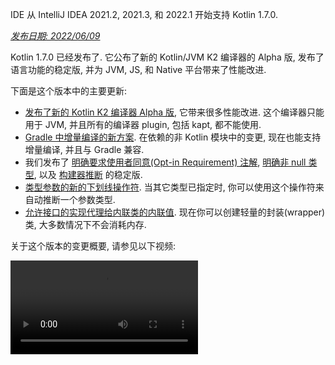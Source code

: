 [//]: # (title: Kotlin 1.7.0 版中的新功能)

<tldr>
   <p>IDE 从 IntelliJ IDEA 2021.2, 2021.3, 和 2022.1 开始支持 Kotlin 1.7.0.</p>
</tldr>

_[发布日期: 2022/06/09](releases.md#release-details)_

Kotlin 1.7.0 已经发布了. 它公布了新的 Kotlin/JVM K2 编译器的 Alpha 版,
发布了语言功能的稳定版, 并为 JVM, JS, 和 Native 平台带来了性能改进.

下面是这个版本中的主要更新:

* [发布了新的 Kotlin K2 编译器 Alpha 版](#new-kotlin-k2-compiler-for-the-jvm-in-alpha),
  它带来很多性能改进. 这个编译器只能用于 JVM, 并且所有的编译器 plugin, 包括 kapt, 都不能使用.
* [Gradle 中增量编译的新方案](#a-new-approach-to-incremental-compilation).
  在依赖的非 Kotlin 模块中的变更, 现在也能支持增量编译, 并且与 Gradle 兼容.
* 我们发布了 [明确要求使用者同意(Opt-in Requirement) 注解](#stable-opt-in-requirements), [明确非 null 类型](#stable-definitely-non-nullable-types),
  以及 [构建器推断](#stable-builder-inference) 的稳定版.
* [类型参数的新的下划线操作符](#underscore-operator-for-type-arguments).
  当其它类型已指定时, 你可以使用这个操作符来自动推断一个参数类型.
* [允许接口的实现代理给内联类的内联值](#allow-implementation-by-delegation-to-an-inlined-value-of-an-inline-class).
  现在你可以创建轻量的封装(wrapper)类, 大多数情况下不会消耗内存.

关于这个版本的变更概要, 请参见以下视频:

<video src="https://www.youtube.com/v/54WEfLKtCGk" title="Kotlin 1.7.0 版中的新功能"/>

## JVM 平台的新的 Kotlin K2 编译器 (Alpha 版) {id="new-kotlin-k2-compiler-for-the-jvm-in-alpha"}

这个 Kotlin 发布版引入了新的 Kotlin K2 编译器的 **Alpha** 版.
新的编译器致力于提升新的语言功能的开发速度, 同一 Kotlin 支持的所有平台, 带来性能改进,
并为编译器扩展提供 API.

关于新编译器, 以及它的益处, 我们发布了一些详细解释:

* [Kotlin 新编译器之路](https://www.youtube.com/watch?v=iTdJJq_LyoY)
* [K2 编译器: 概要介绍](https://www.youtube.com/watch?v=db19VFLZqJM)

需要指出, 在新的 K2 编译器 Alpha 版中, 我们主要集中于性能改进, 并且它只能用于 JVM 项目.
它不支持 Kotlin/JS, Kotlin/Native, 以及其它跨平台项目, 并且所有的编译器 plugin, 包括 [kapt](kapt.md), 都不能使用.

在我们的内部项目中进行的评测结果非常优异:

| 项目            | 现在的 Kotlin 编译器性能 | 新 K2 Kotlin 编译器性能  | 性能提升|
|---------------|------------------|--------------------|--------|
| Kotlin        | 2.2 KLOC/s       | 4.8 KLOC/s         | ~ 2.2倍 |
| YouTrack      | 1.8 KLOC/s       | 4.2 KLOC/s         | ~ 2.3倍 |
| IntelliJ IDEA | 1.8 KLOC/s       | 3.9 KLOC/s         | ~ 2.2倍 |
| Space         | 1.2 KLOC/s       | 2.8 KLOC/s         | ~ 2.3倍 |

> 这里的 KLOC/s 性能数字表示编译器每秒处理的千行代码数.
>
{style="tip"}

你可以在你的 JVM 项目中查看性能提升, 并与旧编译器的结果进行比较.
要启用 Kotlin K2 编译器, 请使用以下编译器选项:

```bash
-Xuse-k2
```

此外, K2 编译器还 [包括很多 bug 修正](https://youtrack.jetbrains.com/issues/KT?q=tag:%20FIR-preview-qa%20%23Resolved).
请注意, 就连这个列表中的状态为 **State: Open** 的问题, 在 K2 中事实上也被修正了.

Kotlin 的下一个发布版本将会改进 K2 编译器的稳定性, 并提供更多功能, 敬请期待!

如果你使用 Kotlin K2 编译器时遇到任何性能问题, 请 [向我们的问题追踪系统提交报告](https://kotl.in/issue).

## 语言功能

Kotlin 1.7.0 引入的新的语言功能, 支持通过代理实现接口, 以及新的类型参数的下划线操作符.
此外, 对于以前版本中引入的几个语言功能预览版, Kotlin 1.7.0 还发布了它们的稳定版:

* [接口的实现代理给内联类的内联值](#allow-implementation-by-delegation-to-an-inlined-value-of-an-inline-class)
* [类型参数的下划线操作符](#underscore-operator-for-type-arguments)
* [构建器推断的稳定版](#stable-builder-inference)
* [明确要求使用者同意(Opt-in Requirement)的稳定版](#stable-opt-in-requirements)
* [明确非 null 类型的稳定版](#stable-definitely-non-nullable-types)

### 允许接口的实现代理给内联类的内联值 {id="allow-implementation-by-delegation-to-an-inlined-value-of-an-inline-class"}

如果你想要对一个值或一个类实例创建一个轻量的封装(wrapper), 就需要手动实现所有的接口方法.
通过代理实现结构解决了这个问题, 但在 1.7.0 之前不能用于内联类.
这个限制现在已经解决了, 现在你可以创建轻量的封装, 大多数情况下不会消耗内存.

```kotlin
interface Bar {
    fun foo() = "foo"
}

@JvmInline
value class BarWrapper(val bar: Bar): Bar by bar

fun main() {
    val bw = BarWrapper(object: Bar {})
    println(bw.foo())
}
```

### 类型参数的下划线操作符 {id="underscore-operator-for-type-arguments"}

Kotlin 1.7.0 为类型参数引入了一个下划线操作符, `_`. 当其它类型已指定时, 你可以使用它来自动推断一个类型参数:

```kotlin
abstract class SomeClass<T> {
    abstract fun execute(): T
}

class SomeImplementation : SomeClass<String>() {
    override fun execute(): String = "Test"
}

class OtherImplementation : SomeClass<Int>() {
    override fun execute(): Int = 42
}

object Runner {
    inline fun <reified S: SomeClass<T>, T> run(): T {
        return S::class.java.getDeclaredConstructor().newInstance().execute()
    }
}

fun main() {
    // T 被推断为 String, 因为 SomeImplementation 继承自 SomeClass<String>
    val s = Runner.run<SomeImplementation, _>()
    assert(s == "Test")

    // T 被推断为 Int, 因为 OtherImplementation 继承自 SomeClass<Int>
    val n = Runner.run<OtherImplementation, _>()
    assert(n == 42)
}
```

> 你可以在参数列表中的任何位置使用下划线操作符来推断一个类型参数.
>
{style="note"}

### 构建器推断的稳定版 {id="stable-builder-inference"}

构建器推断是一种特殊的类型推断, 在调用泛型构建器函数时非常有用.
它可以帮助编译器, 利用一个调用的 Lambda 表达式参数之内的其它调用的类型信息, 推断这个调用本身的类型参数.

过去, [在 1.6.0 中引入](whatsnew16.md#changes-to-builder-inference) 了编译器选项 `-Xenable-builder-inference`.
从 1.7.0 开始, 不需要指定这个编译器选项, 如果通常的类型推断对一个类型无法得到足够的信息, 构建器推断会自动启用.

参见 [如何编写自定义的泛型构建器](using-builders-with-builder-inference.md).

### 明确要求使用者同意(Opt-in Requirement)的稳定版 {id="stable-opt-in-requirements"}

[明确要求使用者同意(Opt-in Requirement)](opt-in-requirements.md) 现在升级为 [稳定版](components-stability.md),
并且不再需要额外的编译器配置.

在 1.7.0 之前, opt-in 功能本身要求参数 `-opt-in=kotlin.RequiresOptIn` 来关闭警告信息.
现在不再需要了; 但是, 你仍然可以使用编译器参数 `-opt-in`,
[对一个模块](opt-in-requirements.md#opt-in-a-module) 同意使用其他注解.

### 明确非 null 类型的稳定版 {id="stable-definitely-non-nullable-types"}

在 Kotlin 1.7.0 中, 明确非 null 类型升级为 [稳定版](components-stability.md).
在扩展泛型的 Java 类和接口时, 这个功能提供了更好的互操作性.

你可以使用新的语法 `T & Any`, 在使用端将一个泛型类型参数标记为明确非 null.
这个语法来自 [交叉类型(Intersection Types)](https://en.wikipedia.org/wiki/Intersection_type) 的标记形式,
并且现在 `&` 左侧必须是上界可为 null 的类型参数, 右侧必须是非 null 的 `Any`:

```kotlin
fun <T> elvisLike(x: T, y: T & Any): T & Any = x ?: y

fun main() {
    // OK
    elvisLike<String>("", "").length
    // 错误: 'null' 不能作为一个非 null 类型的值
    elvisLike<String>("", null).length

    // OK
    elvisLike<String?>(null, "").length
    // 错误: 'null' 不能作为一个非 null 类型的值
    elvisLike<String?>(null, null).length
}
```

关于明确非 null 类型, 详情请参见
[这个 KEEP](https://github.com/Kotlin/KEEP/blob/master/proposals/definitely-non-nullable-types.md).

## Kotlin/JVM

这个发布版带来了对 Kotlin/JVM 编译器的性能改进, 以及一个新的编译器 选项.
此外, 对函数式接口构造器的可调用引用升级为稳定版.
注意, 从 1.7.0 开始, Kotlin/JVM 的默认编译目标版本是 `1.8`.

* [编译器性能优化](#compiler-performance-optimizations)
* [新的编译器选项 `-Xjdk-release`](#new-compiler-option-xjdk-release)
* [对函数式接口构造器的可调用引用: 稳定版](#stable-callable-references-to-functional-interface-constructors)
* [删除了 JVM 编译目标版本 1.6](#removed-jvm-target-version-1-6)

### 编译器性能优化 {id="compiler-performance-optimizations"}

Kotlin 1.7.0 引入了对 Kotlin/JVM 编译器的性能改进.
根据我们的评测, 编译时间与 Kotlin 1.6.0 相比 [平均缩减了 10%](https://youtrack.jetbrains.com/issue/KT-48233/Switching-to-JVM-IR-backend-increases-compilation-time-by-more-t#focus=Comments-27-6114542.0-0).
由于字节码后期处理的改进, 大量使用内联函数的项目, 比如
[使用 `kotlinx.html` 的项目](https://youtrack.jetbrains.com/issue/KT-51416/Compilation-of-kotlinx-html-DSL-should-still-be-faster),
编译速度会变得更快.

### 新的编译器选项: -Xjdk-release {id="new-compiler-option-xjdk-release"}

Kotlin 1.7.0 添加了新的编译器选项, `-Xjdk-release`.
这个选项类似于 [javac 的命令行选项 `--release`](http://openjdk.java.net/jeps/247).
`-Xjdk-release` 选项控制编译目标的字节码版本, 并将 classpath 中的 JDK 的 API 限制为指定的 Java 版本.
比如, `kotlinc -Xjdk-release=1.8` 不会允许引用 `java.lang.Module`, 即使依赖项中的 JDK 是 9 或更高版本.

> 这个选项 [不保证](https://youtrack.jetbrains.com/issue/KT-29974) 对所有的 JDK 分发版都有效.
>
{style="note"}

请在
[这个 YouTrack ticket](https://youtrack.jetbrains.com/issue/KT-29974/Add-a-compiler-option-Xjdk-release-similar-to-javac-s-release-to)
中留下你的反馈.

### 对函数式接口构造器的可调用引用: 稳定版 {id="stable-callable-references-to-functional-interface-constructors"}

对函数式接口构造器的 [可调用的引用](reflection.md#callable-references) 现在升级为 [稳定版](components-stability.md).
请参见, 如何从一个带构造器函数的接口
[迁移](fun-interfaces.md#migration-from-an-interface-with-constructor-function-to-a-functional-interface)
到一个使用可调用引用的函数式接口.

如果你遇到问题, 请在这个 [YouTrack](https://youtrack.jetbrains.com/newissue?project=kt) 中提交报告.

### 删除了 JVM 编译目标版本 1.6 {id="removed-jvm-target-version-1-6"}

对 Kotlin/JVM 的默认编译目标版本现在是 `1.8`. 编译目标版本 `1.6` 已被删除.

请迁移到 JVM 编译目标 1.8 或更高版本.
关于如何更新 JVM 编译目标版本, 请参见:

* [Gradle](gradle-compiler-options.md#attributes-specific-to-jvm)
* [Maven](maven.md#attributes-specific-to-jvm)
* [命令行编译器](compiler-reference.md#jvm-target-version)

## Kotlin/Native

Kotlin 1.7.0 包括 与 Objective-C 和 Swift 交互性的变更, 并且将以前的发布版中引入的功能升级为稳定版.
还带来了对新的内存管理器的性能改进, 以及其他更新:

* [对新的内存管理器的性能改进](#performance-improvements-for-the-new-memory-manager)
* [对 JVM 和 JS IR 后端统一的编译器 plugin ABI](#unified-compiler-plugin-abi-with-jvm-and-js-ir-backends)
* [支持独立的 Android 可执行文件](#support-for-standalone-android-executables)
* [与 Swift async/await 交互: 返回 `Void` 而不是 `KotlinUnit`](#interop-with-swift-async-await-returning-void-instead-of-kotlinunit)
* [禁止未声明的异常通过 Objective-C 桥](#prohibited-undeclared-exceptions-through-objective-c-bridges)
* [与 CocoaPods 集成的改进](#improved-cocoapods-integration)
* [修改 Kotlin/Native 编译器的下载 URL](#overriding-the-kotlin-native-compiler-download-url)

### 对新的内存管理器的性能改进 {id="performance-improvements-for-the-new-memory-manager"}

> 新的 Kotlin/Native 内存管理器现在是 [Alpha 版](components-stability.md).
> 将来它可能发生不兼容的变化, 并需要手工迁移.
> 希望你能通过我们的 [问题追踪系统](https://youtrack.jetbrains.com/issue/KT-48525) 提供你的反馈意见.
>
{style="note"}

新的内存管理器还处于 Alpha 版, 但它在稳步的向 [稳定版](components-stability.md) 发展.
这个发布版带来了对新的内存管理器显著的性能改进, 尤其是垃圾收集(GC)功能.
具体来说, [在 1.6.20 中引入](whatsnew1620.md) 的 sweep phase 的并发实现, 现在默认启用了.
这个功能可以帮助减少 GC 执行时的应用程序暂停时间. 新的 GC 时间调度器能够更好的选择 GC 频率, 尤其是对更大的 heap 内存.

此外, 我们还特别优化了 debug 版二进制文件, 确保在内存管理器的实现代码中使用了适当的优化级别和链接时优化.
根据我们的测算, 对 debug 版二进制文件, 这些改进帮助我们改善了执行时间大约 30%.

请在你的项目中试用新的内存管理器, 看看它的效果如何,
并通过我们的 [问题追踪系统](https://youtrack.jetbrains.com/issue/KT-48525) 提供你的反馈意见.

### 对 JVM 和 JS IR 后端统一的编译器 plugin ABI {id="unified-compiler-plugin-abi-with-jvm-and-js-ir-backends"}

从 Kotlin 1.7.0 开始, Kotlin Multiplatform Gradle plugin 对 Kotlin/Native 默认使用内嵌的编译器 jar.
这个功能作为实验性功能 [在 1.6.0 中引入](whatsnew16.md#unified-compiler-plugin-abi-with-jvm-and-js-ir-backends),
现在它已经升级为稳定版, 可以使用了.

这个改进对于库的作者非常方便, 因为它改进了编译器 plugin 的开发体验.
在这个发布版之前, 你必须为 Kotlin/Native 提供单独的 artifact,
现在, 对 Native 和其他支持的平台, 你可以使用相同的编译器 plugin artifact.

> 这个功能可能需要 plugin 开发者对他们既有的 plugin 进行一些迁移步骤.
>
> 关于如何为这个更新调整你的 plugin, 请参见这个 [YouTrack issue](https://youtrack.jetbrains.com/issue/KT-48595).
>
{style="warning"}

### 支持独立的 Android 可执行文件 {id="support-for-standalone-android-executables"}

Kotlin 1.7.0 对 Android Native 编译目标生成标准的可执行文件提供了完全的支持.
这个功能 [在 1.6.20 中引入](whatsnew1620.md#support-for-standalone-android-executables), 现在已默认启用.

如果你想要退回到以前的行为, 让 Kotlin/Native 生成共用的库, 请使用以下设置:

```kotlin
binaryOptions["androidProgramType"] = "nativeActivity"
```

### 与 Swift async/await 交互: 返回 `Void` 而不是 `KotlinUnit` {id="interop-with-swift-async-await-returning-void-instead-of-kotlinunit"}

在 Swift 中, Kotlin `suspend` 函数现在返回 `Void` 类型而不是 `KotlinUnit`.
这是与 Swift 的 `async`/`await` 交互功能改进后的结果.
这个功能 [在 1.6.20 中引入](whatsnew1620.md#interop-with-swift-async-await-returning-void-instead-of-kotlinunit),
这个发布版中会默认启用.

你不再需要使用 `kotlin.native.binary.unitSuspendFunctionObjCExport=proper` 属性来对这样的函数返回适当的类型.

### 禁止未声明的异常通过 Objective-C 桥 {id="prohibited-undeclared-exceptions-through-objective-c-bridges"}

当你从 Swift/Objective-C 代码调用 Kotlin 代码时(或者反过来), 如果这个代码抛出一个异常, 它应该被异常发生处的代码来处理,
除非你明确的允许异常经过适当的转换后在语言之间传递(比如, 使用 `@Throws` 注解).

在以前的版本中, Kotlin 的行为不太正确, 某些情况下, 未声明的异常可以从一种语言"泄露"到另一种语言.
Kotlin 1.7.0 修正了这个问题, 现在这样的情况会导致程序终止.

因此, 比如, 如果在 Kotlin 中你有一个 Lambda 表达式 `{ throw Exception() }`, 并从 Swift 调用它,
在 Kotlin 1.7.0 中, 程序会在异常到达 Swift 代码时立即终止.
在以前的 Kotlin 版本中, 这样的异常可以泄露到 Swift 代码中.

`@Throws` 注解会继续向以前一样工作.

### 与 CocoaPods 集成的改进 {id="improved-cocoapods-integration"}

从 Kotlin 1.7.0 开始, 如果想要在你的项目中集成 CocoaPods, 不再需要安装 `cocoapods-generate` plugin.

在以前的版本中, 你需要安装 CocoaPods 依赖项管理器和 `cocoapods-generate` plugin 才能使用 CocoaPods,
比如, 用来在 Kotlin Multiplatform Mobile 项目中管理
[iOS 依赖项](multiplatform-ios-dependencies.md#with-cocoapods).

现在设置与 CocoaPods 的集成变得更加简单, 而且我们解决了 `cocoapods-generate` 不能在 Ruby 3 和更高版本上安装的问题.
现在还支持最新的 Ruby 版本, 它在 Apple M1 上工作得更好.

关于如何设置环境, 请参见 [设置与 CocoaPods 的集成](native-cocoapods.md#set-up-an-environment-to-work-with-cocoapods).

### 修改 Kotlin/Native 编译器的下载 URL {id="overriding-the-kotlin-native-compiler-download-url"}

从 Kotlin 1.7.0 开始, 你可以定制 Kotlin/Native 编译器的下载 URL.
当 CI 环境禁止使用外部链接时, 这个功能会很有用.

默认的起始 URL 是 `https://download.jetbrains.com/kotlin/native/builds`, 如果要修改, 请使用以下 Gradle 属性:

```none
kotlin.native.distribution.baseDownloadUrl=https://example.com
```

> 下载器会向这个起始 URL 添加 native 版本和编译目标 OS, 确保下载到实际的编译器发布版.
>
{style="note"}

## Kotlin/JS

Kotlin/JS 包括对 [JS IR 编译器后端](js-ir-compiler.md) 的更多改进, 以及改善你的开发体验的其他更新:

* [对新的 IR 后端的性能改进](#performance-improvements-for-the-new-ir-backend)
* [使用 IR 时对成员名称极简化(Minification)](#minification-for-member-names-when-using-ir)
* [在 IR 后端中使用 polyfill 支持旧的浏览器](#support-for-older-browsers-via-polyfills-in-the-ir-backend)
* [从 js 表达式动态装载 JavaScript 模块](#dynamically-load-javascript-modules-from-js-expressions)
* [为 JavaScript 测试运行器指定环境变量](#specify-environment-variables-for-javascript-test-runners)

### 对新的 IR 后端的性能改进 {id="performance-improvements-for-the-new-ir-backend"}

这个发布版包含一些大的更新, 可以改进你的开发体验:

* Kotlin/JS 增量编译的性能得到了显著改善. 它可以花费更少的时间来构建你的 JS 项目.
  大多数情况下, 增量重构建现在应该大致和旧的后端差不多.
* Kotlin/JS 最终 bundle 占用更少的空间, 因为我们大大缩减了最终 artifact 的大小.
  对一些大型项目, 我们的评测显示产品 bundle 大小与旧的后端相比缩减了 20%.
* 对接口的类型检查有了数量级程度的改进.
* Kotlin 生成更加高质量的 JS 代码

### 使用 IR 时对成员名称极简化(Minification) {id="minification-for-member-names-when-using-ir"}

Kotlin/JS IR 编译器现在会使用它的内部信息, 分析你的 Kotlin 类和函数的关系, 进行更加高效的极简化, 缩短函数, 属性, 以及类的名称.
这样可以缩减最终产生的捆绑的应用程序大小.

当你在 production 模式下构建 Kotlin/JS 应用程序时, 会自动进行这样的极简化, 并且这个功能默认启用.
如果要禁用成员名称极简化, 请使用 `-Xir-minimized-member-names` 编译器 flag:

```kotlin
kotlin {
    js(IR) {
        compilations.all {
            compileKotlinTask.kotlinOptions.freeCompilerArgs += listOf("-Xir-minimized-member-names=false")
        }
    }
}
```

### 在 IR 后端中使用 polyfill 支持旧的浏览器 {id="support-for-older-browsers-via-polyfills-in-the-ir-backend"}

Kotlin/JS 的 IR 编译器后端现在包含与旧后端相同的 polyfill.
Kotlin 标准库使用的 ES2015 中的方法在旧浏览器上并不全部支持, 包含这些 polyfill, 可以让使用新编译器编译的代码能够在旧浏览器上正确运行.
只有被项目实际使用到的 polyfill 才会包含到最终的 bundle 中, 这样可以尽量减少对 bundle 大小的影响.

在使用 IR 编译器时, 这个功能会默认启用, 你不需要对它进行配置.

### 从 js 表达式动态装载 JavaScript 模块 {id="dynamically-load-javascript-modules-from-js-expressions"}

使用 JavaScript 模块时, 大多数应用程序使用静态导入, 具体的使用方法请参见 [JavaScript 模块集成](js-modules.md).
但是, Kotlin/JS 过去缺少一种机制, 在你的应用程序运行时动态的装载 JavaScript 模块.

从 Kotlin 1.7.0 开始, 在 `js` 代码段内, 支持使用 JavaScript 中的 `import` 语句,
因此你可以在运行时动态的将包引入到你的应用程序中:

```kotlin
val myPackage = js("import('my-package')")
```

### 为 JavaScript 测试运行器指定环境变量 {id="specify-environment-variables-for-javascript-test-runners"}

为了对 Node.js 包的解析进行微调, 或者向 Node.js 测试代码传递外部信息,
现在你可以指定供 JavaScript 测试运行器使用的环境变量.
要定义一个环境变量, 请在你的构建脚本的 `testTask` 代码段之内, 使用 `environment()` 函数, 参数是一个 键-值对:

```kotlin
kotlin {
    js {
        nodejs {
            testTask {
                environment("key", "value")
            }
        }
    }
}
```

## 标准库

在 Kotlin 1.7.0 中, 标准库有了大量的变更和改进.
引入了新的功能, 将实验性功能升级到稳定版,
还对 Native, JS, 和 JVM 平台统一了对命名捕获组(Named Capturing Group)的支持:

* [集合函数 min() 和 max() 返回非 null 值](#min-and-max-collection-functions-return-as-non-nullable)
* [在明确指定的下标处查找正规表达式匹配](#regular-expression-matching-at-specific-indices)
* [延长对旧的语言和 API 版本的支持](#extended-support-for-previous-language-and-api-versions)
* [通过反射访问注解](#access-to-annotations-via-reflection)
* [深度递归(Deep Recursive) 函数升级为稳定版](#stable-deep-recursive-functions)
* [对默认的时间源(Time Source)使用基于内联类的时间标记器(Time mark)](#time-marks-based-on-inline-classes-for-default-time-source)
* [对 Java Optionals 的新的扩展函数(实验性功能)](#new-experimental-extension-functions-for-java-optionals)
* [在 JS 和 Native 中支持命名捕获组(Named Capturing Group)](#support-for-named-capturing-groups-in-js-and-native)

### 集合函数 min() 和 max() 返回非 null 值 {id="min-and-max-collection-functions-return-as-non-nullable"}

在 [Kotlin 1.4.0](whatsnew14.md) 中, 我们将集合函数 `min()` 和 `max()` 重命名为 `minOrNull()` 和 `maxOrNull()`.
这些新名称更好的反应函数的行为 – 如果接受者集合为空, 则返回 null.
还有助于让 Kotlin 集合 API 的函数行为与命名规约保持整体一致.

对函数 `minBy()`, `maxBy()`, `minWith()`, 和 `maxWith()` 也是如此,
在 Kotlin 1.4.0 中, 所有这些函数都有了对应的 *OrNull() 同义函数.
被这个变更影响的旧函数, 已被逐渐废弃.

Kotlin 1.7.0 重新引入了原来的函数名称, 但返回类型为非 null.
新的 `min()`, `max()`, `minBy()`, `maxBy()`, `minWith()`, 和 `maxWith()` 函数,
现在会严格的返回集合元素, 或抛出一个异常.

```kotlin
fun main() {
    val numbers = listOf<Int>()
    println(numbers.maxOrNull()) // 返回 "null"
    println(numbers.max()) // 抛出异常: "Exception in... Collection is empty."
}
```

### 在明确指定的下标处查找正规表达式匹配 {id="regular-expression-matching-at-specific-indices"}

[在 1.5.30 中引入](whatsnew1530.md#matching-with-regex-at-a-particular-position)
的 `Regex.matchAt()` 和 `Regex.matchesAt()` 函数现在升级为稳定版.
这些函数提供了一种方法, 在一个 `String` 或 `CharSequence` 中的一个指定的位置, 检查正规表达式是否存在一个完整的匹配.

`matchesAt()` 检查一个匹配, 并返回一个 boolean 结果:

```kotlin
fun main() {
    val releaseText = "Kotlin 1.7.0 is on its way!"
    // 正规表达式: 一个数字, 点号, 一个数字, 点号, 一个或多个数字
    val versionRegex = "\\d[.]\\d[.]\\d+".toRegex()

    println(versionRegex.matchesAt(releaseText, 0)) // 输出结果为 "false"
    println(versionRegex.matchesAt(releaseText, 7)) // 输出结果为 "true"
}
```

`matchAt()` 如果找到匹配结果, 则返回匹配结果 , 如果没有找到匹配结果, 则返回 `null`:

```kotlin
fun main() {
    val releaseText = "Kotlin 1.7.0 is on its way!"
    val versionRegex = "\\d[.]\\d[.]\\d+".toRegex()

    println(versionRegex.matchAt(releaseText, 0)) // 输出结果为 "null"
    println(versionRegex.matchAt(releaseText, 7)?.value) // 输出结果为 "1.7.0"
}
```

希望你能通过这个 [YouTrack issue](https://youtrack.jetbrains.com/issue/KT-34021) 提供你的反馈意见.

### 延长对旧的语言和 API 版本的支持 {id="extended-support-for-previous-language-and-api-versions"}

为了支持库的作者开发库供更多旧版本的 Kotlin 使用, 也为了处理快速增长的 Kotlin 主发布版本,
我们延长了对旧的语言和 API 版本的支持.

在 Kotlin 1.7.0 中, 我们支持 3 个版本前的语言和 API 版本, 而不是 2 个.
因此使用 Kotlin 1.7.0 支持开发库, 最低供 Kotlin 1.4.0 版本使用.
关于向后兼容性, 详情请参见 [兼容性模式](compatibility-modes.md).

### 通过反射访问注解 {id="access-to-annotations-via-reflection"}

[在 1.6.0 中引入](whatsnew16.md#repeatable-annotations-with-runtime-retention-for-1-8-jvm-target)
的扩展函数
[`KAnnotatedElement.findAnnotations()`](https://kotlinlang.org/api/latest/jvm/stdlib/kotlin.reflect.full/find-annotations.html),
现在升级为 [稳定版](components-stability.md).
这个 [反射](reflection.md)
函数对一个元素返回一个指定类型的所有注解, 包括单独使用的注解和重复的注解.

```kotlin
@Repeatable
annotation class Tag(val name: String)

@Tag("First Tag")
@Tag("Second Tag")
fun taggedFunction() {
    println("I'm a tagged function!")
}

fun main() {
    val x = ::taggedFunction
    val foo = x as KAnnotatedElement
    println(foo.findAnnotations<Tag>()) // 输出结果为: [@Tag(name=First Tag), @Tag(name=Second Tag)]
}
```

### 深度递归(Deep Recursive) 函数升级为稳定版 {id="stable-deep-recursive-functions"}

从 [Kotlin 1.4.0](https://blog.jetbrains.com/kotlin/2020/07/kotlin-1-4-rc-debugging-coroutines/#Defining_deep_recursive_functions_using_coroutines) 开始,
深度递归(Deep Recursive)函数作为实验性功能引入, 现在在 Kotlin 1.7.0 中升级为 [稳定版](components-stability.md).
使用 `DeepRecursiveFunction`, 你可以定义一个函数, 让它的调用栈保存在 heap 内存中, 而不是使用实际的调用栈.
因此你可以运行非常深的递归计算. 要调用一个深度递归函数, 只需要 `invoke` 它.

在这个示例中, 一个深度递归函数用来递归的计算一个二叉树的深度.
虽然这个示例函数递归的调用它自身 100,000 次, 也不会抛出 `StackOverflowError`:

```kotlin
class Tree(val left: Tree?, val right: Tree?)

val calculateDepth = DeepRecursiveFunction<Tree?, Int> { t ->
    if (t == null) 0 else maxOf(
        callRecursive(t.left),
        callRecursive(t.right)
    ) + 1
}

fun main() {
    // 生成一个深度为 100_000 的树
    val deepTree = generateSequence(Tree(null, null)) { prev ->
        Tree(prev, null)
    }.take(100_000).last()

    println(calculateDepth(deepTree)) // 输出结果为: 100000
}
```

如果你的递归深度超过 1000 次调用, 就可以考虑在你的代码中使用深度递归函数.

### 对默认的时间源(Time Source)使用基于内联类的时间标记器(Time mark) {id="time-marks-based-on-inline-classes-for-default-time-source"}

Kotlin 1.7.0 改善了时间测量功能的性能, 方法是将 `TimeSource.Monotonic` 返回的时间标记器(Time mark) 改为内联的值类.
因此, 调用 `markNow()`, `elapsedNow()`, `measureTime()`, 和 `measureTimedValue()` 之类的函数,
不会为它们的 `TimeMark` 实例包装类分配内存.
尤其是在测量一个热点部分中的一段代码时, 这个功能可以减少测量对性能的影响:

```kotlin
@OptIn(ExperimentalTime::class)
fun main() {
    val mark = TimeSource.Monotonic.markNow() // 返回的 `TimeMark` 是内联类
    val elapsedDuration = mark.elapsedNow()
}
```

> 只有当获得 `TimeMark` 时所用的时间源(Time Source), 可以静态的确定为是 `TimeSource.Monotonic` 时, 这个优化才起作用.
>
{style="note"}

### 对 Java Optionals 的新的扩展函数(实验性功能) {id="new-experimental-extension-functions-for-java-optionals"}

Kotlin 1.7.0 带来了新的便利函数, 可以简化 Java 中的 `Optional` 类的使用.
这些新函数可以用来在 JVM 上解封和转换 optional 对象, 让使用 Java API 更加简洁.

通过使用扩展函数 `getOrNull()`, `getOrDefault()`, 和 `getOrElse()`,
如果 `Optional` 的值存在, 可以让你得到这个值. 否则, 你会分别得到 `null`, 一个默认值, 或由一个函数返回的值:

```kotlin
val presentOptional = Optional.of("I'm here!")

println(presentOptional.getOrNull())
// 输出结果为: "I'm here!"

val absentOptional = Optional.empty<String>()

println(absentOptional.getOrNull())
// 输出结果为: null
println(absentOptional.getOrDefault("Nobody here!"))
// 输出结果为: "Nobody here!"
println(absentOptional.getOrElse {
    println("Optional was absent!")
    "Default value!"
})
// 输出结果为: "Optional was absent!"
// 输出结果为: "Default value!"
```

使用扩展函数 `toList()`, `toSet()`, 和 `asSequence()`,
如果 `Optional` 有值, 会将值转换为一个 List, Set, 或 Sequence, 否则返回一个空集合.
扩展函数 `toCollection()` 会将 `Optional` 的值添加到一个已经存在的目标集合中:

```kotlin
val presentOptional = Optional.of("I'm here!")
val absentOptional = Optional.empty<String>()
println(presentOptional.toList() + "," + absentOptional.toList())
// 输出结果为: ["I'm here!"], []
println(presentOptional.toSet() + "," + absentOptional.toSet())
// 输出结果为: ["I'm here!"], []
val myCollection = mutableListOf<String>()
absentOptional.toCollection(myCollection)
println(myCollection)
// 输出结果为: []
presentOptional.toCollection(myCollection)
println(myCollection)
// 输出结果为: ["I'm here!"]
val list = listOf(presentOptional, absentOptional).flatMap { it.asSequence() }
println(list)
// 输出结果为: ["I'm here!"]
```

在 Kotlin 1.7.0 中, 这些扩展函数作为实验性功能引入.
关于 `Optional` 的扩展, 更多详情请参见 [这个 KEEP](https://github.com/Kotlin/KEEP/pull/291).
和往常一样, 欢迎在 [Kotlin 问题追踪系统](https://kotl.in/issue) 中反馈你的意见.

### 在 JS 和 Native 中支持命名捕获组(Named Capturing Group) {id="support-for-named-capturing-groups-in-js-and-native"}

从 Kotlin 1.7.0 开始, 命名捕获组(Named Capturing Group) 不仅在 JVM 上支持, 而且在 JS 和 Native 平台也支持了.

要为一个捕获组指定一个名称, 请在你的正规表达式中使用 (`?<name>group`) 语法.
要得到被这个组匹配的文本, 请调用新引入的函数
[`MatchGroupCollection.get()`](https://kotlinlang.org/api/latest/jvm/stdlib/kotlin.text/get.html),
参数是组的名称.

#### 通过名称获取匹配的组的值

我们来看看这个示例, 它匹配城市的座标. 要得到正规表达式匹配的组的集合,
请使用 [`groups`](https://kotlinlang.org/api/latest/jvm/stdlib/kotlin.text/-match-result/groups.html).
比较一下得到组的两种方法, 一种是通过组的编号(下标)来得到, 另一种是通过组的名称来得到,
然后使用 `value` 得到组的内容:

```kotlin
fun main() {
    val regex = "\\b(?<city>[A-Za-z\\s]+),\\s(?<state>[A-Z]{2}):\\s(?<areaCode>[0-9]{3})\\b".toRegex()
    val input = "Coordinates: Austin, TX: 123"
    val match = regex.find(input)!!
    println(match.groups["city"]?.value) // 输出结果为: "Austin" — 通过名称得到组
    println(match.groups[2]?.value) // 输出结果为: "TX" — 通过下标得到组
}
```

#### 命名的反向引用

你现在还可以在反向引用组时使用组的名称. 反向引用会匹配在前面曾经被一个捕获组匹配过的相同的文字.
要使用这个功能, 请在你的正规表达式中使用 `\k<name>` 语法:

```kotlin
fun backRef() {
    val regex = "(?<title>\\w+), yes \\k<title>".toRegex()
    val match = regex.find("Do you copy? Sir, yes Sir!")!!
    println(match.value) // 输出结果为: "Sir, yes Sir"
    println(match.groups["title"]?.value) // 输出结果为: "Sir"
}
```

#### 在替换表达式中使用命名的组

命名的组引用可以与替换表达式一起使用.
比如
[`replace()`](https://kotlinlang.org/api/latest/jvm/stdlib/kotlin.text/-regex/replace.html)
函数, 会使用一个替换表达式替换在输入文本中指定的正规表达式的所有匹配,
以及
[`replaceFirst()`](https://kotlinlang.org/api/latest/jvm/stdlib/kotlin.text/-regex/replace-first.html)
函数, 只替换第一个匹配.

在替换字符串中出现的 `${name}` 会被替换为这个名称对应的捕获组的内容.
你可以比较在替换表达式通过名称和通过下标引用组的方法:

```kotlin
fun dateReplace() {
    val dateRegex = Regex("(?<dd>\\d{2})-(?<mm>\\d{2})-(?<yyyy>\\d{4})")
    val input = "Date of birth: 27-04-2022"
    println(dateRegex.replace(input, "\${yyyy}-\${mm}-\${dd}")) // 输出结果为: "Date of birth: 2022-04-27" — 通过名称引用组
    println(dateRegex.replace(input, "\$3-\$2-\$1")) // 输出结果为: "Date of birth: 2022-04-27" — 通过下标引用组
}
```

## Gradle

这个发布版引入了新的构建报告功能, 支持 Gradle plugin 变体(Variant), 在 kapt 中的新的统计功能, 以及其他很多功能:

* [增量编译的新方案](#a-new-approach-to-incremental-compilation)
* [新功能: 构建报告, 用于追踪编译器性能](#build-reports-for-kotlin-compiler-tasks)
* [对 Gradle 和 Android Gradle plugin 的最小支持版本的变更](#bumping-minimum-supported-versions)
* [支持 Gradle plugin 变体(Variant)](#support-for-gradle-plugin-variants)
* [Kotlin Gradle plugin API 中的更新](#updates-in-the-kotlin-gradle-plugin-api)
* [可以通过通过 plugin API 使用 sam-with-receiver plugin](#the-sam-with-receiver-plugin-is-available-via-the-plugins-api)
* [编译任务中的更新](#changes-in-compile-tasks)
* [新功能: 在 kapt 中, 对每个注解处理器生成的文件的统计](#statistics-of-generated-files-by-each-annotation-processor-in-kapt)
* [废弃了系统属性 kotlin.compiler.execution.strategy](#deprecation-of-the-kotlin-compiler-execution-strategy-system-property)
* [删除了废弃的选项, 方法, 和 plugin](#removal-of-deprecated-options-methods-and-plugins)

### 增量编译的新方案 {id="a-new-approach-to-incremental-compilation"}

> 增量编译的新方案是 [实验性功能](components-stability.md).
> 它随时有可能变更或被删除.
> 需要明确同意使用(Opt-in)(详情请参见下文). 我们鼓励你只为评估目的来使用这个功能,
> 希望你能通过我们的 [问题追踪系统](https://youtrack.jetbrains.com/issues/KT) 提供你的反馈意见.
>
{style="warning"}

在 Kotlin 1.7.0 中, 我们重写了对跨模块变更的增量编译功能.
对发生在依赖的非 Kotlin 模块内的变更, 现在也支持增量编译了,
而且它兼容于 [Gradle 构建缓存](https://docs.gradle.org/current/userguide/build_cache.html).
对编译回避的支持也有了改进.

如果你使用构建缓存, 或在非 Kotlin Gradle 模块中频繁的进行修改, 那么我们期待你会看到新方案的显著改进.
我们对 Kotlin 项目的 `kotlin-gradle-plugin` 模块的测试显示, 对在缓存命中之后的变更, 性能改善超过 80%.

要试用这个新方案, 请在你的 `gradle.properties` 中设置以下选项:

```none
kotlin.incremental.useClasspathSnapshot=true
```

> 增量编译的新方案目前只能用于 JVM 后端和 Gradle 构建系统.
>
{style="note"}

关于增量编译新方案的实现方式, 详情请参见
[这篇 blog](https://blog.jetbrains.com/kotlin/2022/07/a-new-approach-to-incremental-compilation-in-kotlin/).

我们的计划是继续稳定这个技术, 并添加对其他后端(比如 JS)和其他构建系统的支持.
如果你在这个编译体系中遇到任何问题, 或任何奇怪的行为,
欢迎通过 [问题追踪系统](https://youtrack.jetbrains.com/issues/KT) 向我们反馈. 谢谢!

Kotlin 开发组非常感谢
[Ivan Gavrilovic](https://github.com/gavra0), [Hung Nguyen](https://github.com/hungvietnguyen),
[Cédric Champeau](https://github.com/melix), 以及其他外部贡献者提供的帮助.

### 对 Kotlin 编译器任务的构建报告 {id="build-reports-for-kotlin-compiler-tasks"}

> Kotlin 构建报告是 [实验性功能](components-stability.md).
> 它随时有可能变更或被删除.
> 需要使用者同意(Opt-in) (详情见下文).
> 请注意, 只为评估目的来使用这个功能.
> 希望你能通过我们的 [问题追踪系统](https://youtrack.jetbrains.com/issues/KT) 提供你的反馈意见.
>
{style="warning"}

Kotlin 1.7.0 引入了构建报告功能, 帮助追踪编译器的性能.
报告包括不同编译阶段的执行时间, 以及编译不能增量执行的原因.

如果你想要调查编译器任务相关的问题, 构建报告会很方便, 比如:

* Gradle 构建耗费了太多时间, 你想要调查性能低下的根本原因.
* 相同项目的编译时间发生了变化, 有时花费几秒, 有时花费几分钟.

要启用构建报告, 请在 `gradle.properties` 中声明构建报告输出的保存位置:

```none
kotlin.build.report.output=file
```

可以使用以下值 (以及它们的组合):

* `file` 将构建报告保存到本地文件.
* `build_scan` 将构建报告保存到 [build scan](https://scans.gradle.com/) 的 `custom values` 小节.

  > Gradle Enterprise plugin 会限制 custom values 的数量和长度. 在很大的项目中, 有些值可能会丢失.
  >
  {style="note"}

* `http` 通过 HTTP(S) 提交构建报告.
  使用 POST 方法传送 JSON 格式的测量结果. 数据可能在各个版本中发生变化.
  你可以在
  [Kotlin 代码仓库](https://github.com/JetBrains/kotlin/blob/master/libraries/tools/kotlin-gradle-plugin/src/common/kotlin/org/jetbrains/kotlin/gradle/report/data/GradleCompileStatisticsData.kt)
  中看到传送的数据的当前版本.

有 2 种常见情况, 对长时间运行的编译, 分析构建报告可以帮助你解决问题:

* 构建没有增加运行. 分析原因并解决底层的问题.
* 构建是增加运行, 但耗费了太多时间.
  可以试试重新组织源代码文件 — 把大的文件切分成小文件, 单独的类保存到不同的文件中, 对大的类进行重构, 在不同的文件中声明顶层函数, 等等.

关于新的构建报告功能, 详情请参见 [这篇 blog](https://blog.jetbrains.com/kotlin/2022/06/introducing-kotlin-build-reports/).

欢迎在你的开发环境中试用构建报告. 如果你有任何反馈意见, 遇到任何问题, 或有改进意见,
请通过我们的 [问题追踪系统](https://youtrack.jetbrains.com/newIssue) 报告. 谢谢!

### 提升最小支持版本 {id="bumping-minimum-supported-versions"}

从 Kotlin 1.7.0 开始, Gradle 的最小支持版本是 6.7.1.
我们不得不 [提升版本](https://youtrack.jetbrains.com/issue/KT-49733/Bump-minimal-supported-Gradle-version-to-6-7-1)
以便支持 [Gradle plugin 变体(Variant)](#support-for-gradle-plugin-variants) 以及新的 Gradle API.
将来, 由于有了 Gradle plugin 变体功能, 我们应该不会再需要经常提升最小支持版本.

此外, Android Gradle plugin 的最小支持版本现在是 3.6.4.

### 支持 Gradle plugin 变体(Variant) {id="support-for-gradle-plugin-variants"}

Gradle 7.0 为 Gradle plugin 作者引入了一个新功能
— [带变体的 plugin](https://docs.gradle.org/7.0/userguide/implementing_gradle_plugins.html#plugin-with-variants).
在为 Gradle 7.1 以下版本维护兼容性时, 这个功能使得更容易为新的 Gradle 功能添加支持.
详情请参见 [Gradle 中的变体选择](https://docs.gradle.org/current/userguide/variant_model.html).

使用 Gradle plugin 变体, 我们可以为不同的 Gradle 版本发布不同的 Kotlin Gradle plugin 变体.
目标是要在 `main` 变体中支持基本的 Kotlin 编译, 这个变体对应于最旧的 Gradle 支持版本.
每个变体将会拥有来自对应发布版的 Gradle 功能实现. 最新的变体将会支持最大的 Gradle 功能集.
通过这个方案, 我们可以继续支持旧的 Gradle 版本, 但包含功能限制.

目前, Kotlin Gradle plugin 只有 2 个变体:

* `main` 用于 Gradle 版本 6.7.1–6.9.3
* `gradle70` 用于 Gradle 版本 7.0 以及更高版本

在未来的 Kotlin 发布版中, 我们可能会添加更多变体.

要查看你的构建使用哪个变体, 请启用
[`--info` log 级别](https://docs.gradle.org/current/userguide/logging.html#sec:choosing_a_log_level),
然后在输出日志中查找以 `Using Kotlin Gradle plugin` 开头的字符串, 比如, `Using Kotlin Gradle plugin main variant`.

> 对于 Gradle 中变体选择的一些已知问题, 下面是变通方法:
> * [pluginManagement 中的ResolutionStrategy 不支持有多个变体的 plugin](https://github.com/gradle/gradle/issues/20545)
> * [当一个 plugin 被添加为 `buildSrc` 共通依赖项时, Plugin 变体被忽略](https://github.com/gradle/gradle/issues/20847)
>
{style="note"}

请到 [这个 YouTrack ticket](https://youtrack.jetbrains.com/issue/KT-49227/Support-Gradle-plugins-variants) 提供你的反馈意见.

### Kotlin Gradle plugin API 中的更新 {id="updates-in-the-kotlin-gradle-plugin-api"}

Kotlin Gradle plugin API artifact 有了一些改进:

* 新的接口, 用于带有用户可配置输入的 Kotlin/JVM 和 Kotlin/kapt 任务.
* 一个新的 `KotlinBasePlugin` 接口, 所有的 Kotlin plugin 继承这个接口.
  如果你想要在任何 Kotlin Gradle plugin (JVM, JS, Multiplatform, Native, 以及其他平台) 被应用时触发某些配置动作,
  可以使用这个接口:

  ```kotlin
  project.plugins.withType<org.jetbrains.kotlin.gradle.plugin.KotlinBasePlugin>() {
      // 在这里配置你的动作
  }
  ```
  你可以在
  [这个 YouTrack ticket](https://youtrack.jetbrains.com/issue/KT-48008/Consider-offering-a-KotlinBasePlugin)
  中留下关于 `KotlinBasePlugin` 的反馈.

* 我们完成了 Android Gradle plugin 的基础工作, 让它能够配置 Kotlin 编译,
  因此你不需要在你的构建中添加 Kotlin Android Gradle plugin.
  请参见 [Android Gradle Plugin 发布公告](https://developer.android.com/studio/releases/gradle-plugin),
  查看添加了哪些功能, 并试用它!

### 可以通过 plugin API 使用 sam-with-receiver plugin {id="the-sam-with-receiver-plugin-is-available-via-the-plugins-api"}

[sam-with-receiver 编译器 plugin](sam-with-receiver-plugin.md)
现在可以通过 [Gradle plugins DSL](https://docs.gradle.org/current/userguide/plugins.html#sec:plugins_block) 使用:

```kotlin
plugins {
    id("org.jetbrains.kotlin.plugin.sam.with.receiver") version "$kotlin_version"
}
```

### 编译任务中的更新 {id="changes-in-compile-tasks"}

在这个发布版中, 编译任务也有了很多更新:

* Kotlin 编译任务不再集成 Gradle 的 `AbstractCompile` 任务. 改为只继承 `DefaultTask`.
* `AbstractCompile` 任务拥有 `sourceCompatibility` 和 `targetCompatibility` 输入.
  由于不再继承 `AbstractCompile` 任务, 在 Kotlin 用户的脚本中不再能够使用这些输入.
* `SourceTask.stableSources` 输入不再可用, 你应该使用 `sources` 输入.
  `setSource(...)` 方法仍然可以使用.
* 对于编译所需要的库列表, 所有的编译任务现在使用 `libraries` 输入.
  `KotlinCompile` 任务仍然拥有已废弃的 Kotlin 属性 `classpath`, 将在未来的发布版本中删除.
* 编译任务仍然实现 `PatternFilterable` 接口, 可以过滤 Kotlin 源代码.
  `sourceFilesExtensions` 输入已被删除, 改为使用 `PatternFilterable` 方法.
* 废弃的 `Gradle destinationDir: File` 输出替换为 `destinationDirectory: DirectoryProperty` 输出.
* Kotlin/Native `AbstractNativeCompile` 任务现在继承 `AbstractKotlinCompileTool` 基类.
  这个是迈向将 Kotlin/Native 构建工具集成到所有的其他工具中的第一步.

请在 [这个 YouTrack ticket](https://youtrack.jetbrains.com/issue/KT-32805) 中留下你的反馈意见.

### 在 kapt 中, 对每个注解处理器生成的文件的统计 {id="statistics-of-generated-files-by-each-annotation-processor-in-kapt"}

过去, `kotlin-kapt` Gradle plugin 可以 [对每个处理器报告性能统计](https://github.com/JetBrains/kotlin/pull/4280).
从 Kotlin 1.7.0 开始, 它还可以每个注解处理器报告生成的文件数量统计.

这个功能可以用来追踪构建中是否存在未使用的注解处理器.
你可以使用生成的报告, 查找哪些模块触发了不必要的注解处理器, 然后更新模块, 不再触发这些注解处理器.

要启用统计功能, 需要以下 2 步:

* 在你的 `build.gradle.kts` 中, 将 `showProcessorStats` flag 设置为 `true`:

  ```kotlin
  kapt {
      showProcessorStats = true
  }
  ```

* 在你的 `gradle.properties` 中, 将 `kapt.verbose` Gradle 属性设置为 `true` :

  ```none
  kapt.verbose=true
  ```

> 你还可以使用 [命令行选项 `verbose`](kapt.md#use-in-cli), 启用 verbose 输出.
>
{style="note"}

统计结果会出现在 log 中, 级别为 `info`. 你会看到 `Annotation processor stats:` 行, 之后是每个注解处理器的执行时间统计.
再后面, 将是 `Generated files report:` 行, 之后是每个注解处理器生成的文件数量统计.
比如:

```text
[INFO] Annotation processor stats:
[INFO] org.mapstruct.ap.MappingProcessor: total: 290 ms, init: 1 ms, 3 round(s): 289 ms, 0 ms, 0 ms
[INFO] Generated files report:
[INFO] org.mapstruct.ap.MappingProcessor: total sources: 2, sources per round: 2, 0, 0
```

请在
[这个 YouTrack ticket](https://youtrack.jetbrains.com/issue/KT-51132/KAPT-Support-reporting-the-number-of-generated-files-by-each-ann)
中留下你的反馈意见.

### 废弃了系统属性 kotlin.compiler.execution.strategy {id="deprecation-of-the-kotlin-compiler-execution-strategy-system-property"}

Kotlin 1.6.20 中引入了 [新的属性来定义 Kotlin 编译器的执行策略](whatsnew1620.md#properties-for-defining-kotlin-compiler-execution-strategy).
在 Kotlin 1.7.0 中, 开始了旧系统属性 `kotlin.compiler.execution.strategy` 的废弃周期, 改为使用新的属性.

使用系统属性 `kotlin.compiler.execution.strategy` 时, 你将收到一个警告信息.
这个属性将在将来的发布版中删除. 如果要保留旧的行为, 请将系统属性替换为相同名称的 Gradle 属性.
你在 `gradle.properties` 中可以这样做, 比如:

```none
kotlin.compiler.execution.strategy=out-of-process
```

你也可以使用编译任务属性 `compilerExecutionStrategy`.
详情请参见 [Gradle 章节](gradle-compilation-and-caches.md#defining-kotlin-compiler-execution-strategy).

### 删除了废弃的选项, 方法, 和 plugin {id="removal-of-deprecated-options-methods-and-plugins"}

#### 删除了 useExperimentalAnnotation 方法

在 Kotlin 1.7.0 中, 我们完成了 Gradle 方法 `useExperimentalAnnotation` 的废弃周期.
如果使用一个模块中的一个 API 需要使用者的同意, 请改用 `optIn()`.

比如, 如果你的 Gradle 模块是跨平台模块:

```kotlin
sourceSets {
    all {
        languageSettings.optIn("org.mylibrary.OptInAnnotation")
    }
}
```

详情请参见 Kotlin 中的 [明确要求使用者同意的功能(Opt-in Requirement)](opt-in-requirements.md).

#### 删除了废弃的编译器选项

我们完成了几个编译器选项废弃周期:

* 编译器选项 `kotlinOptions.jdkHome` 在 1.5.30 中被废弃, 在现在的发布版中已被删除.
  如果包含这个选项, Gradle 构建现在会失败.
  我们建议你使用 [Java 工具链](whatsnew1530.md#support-for-java-toolchains), 它从 Kotlin 1.5.30 开始支持.
* 废弃的编译器选项 `noStdlib` 也被删除了.
  Gradle plugin 使用属性 `kotlin.stdlib.default.dependency=true` 来控制是否存在 Kotlin 标准库.

> 编译器参数 `-jdkHome` 和 `-no-stdlib` 仍然可以使用.
>
{style="note"}

#### 删除了废弃的 plugin

在 Kotlin 1.4.0 中, `kotlin2js` 和 `kotlin-dce-plugin` plugin 已被废弃, 并在这个发布版中删除.
请使用新的 `org.jetbrains.kotlin.js` plugin 代替 `kotlin2js`.
如果 [适当配置](javascript-dce.md) Kotlin/JS Gradle plugin, 死代码剔除(Dead Code Elimination, DCE) 功能还会继续工作.

在 Kotlin 1.6.0 中, 我们将 `KotlinGradleSubplugin` 类的废弃级别修改为 `ERROR`.
开发者过去使用这个类来编写编译器 plugin.
在这个发布版中, [这个类已被删除](https://youtrack.jetbrains.com/issue/KT-48831/).
请改为使用 `KotlinCompilerPluginSupportPlugin` 类.

> 最佳实践是在你的整个项目中使用 1.7.0 或更高版本的 Kotlin plugin.
>
{style="tip"}

#### 删除了废弃的 coroutines DSL 选项和属性

我们删除了废弃的 Gradle DSL 选项 `kotlin.experimental.coroutines` 和 `gradle.properties` 中使用的属性 `kotlin.coroutines`.
现在你可以直接使用 _[suspending 函数](coroutines-basics.md#extract-function-refactoring)_
或向你的构建脚本 [添加 `kotlinx.coroutines` 依赖项](gradle-configure-project.md#set-a-dependency-on-a-kotlinx-library).

关于协程, 详情请参见 [协程指南](coroutines-guide.md).

#### 删除了工具链扩展方法中的类型转换

在 Kotlin 1.7.0 之前, 在使用 Kotlin DSL 配置 Gradle 工具链时, 你必须将它类型转换为 `JavaToolchainSpec` 类:

```kotlin
kotlin {
    jvmToolchain {
        (this as JavaToolchainSpec).languageVersion.set(JavaLanguageVersion.of(<MAJOR_JDK_VERSION>)
    }
}
```

现在, 你可以省略 `(this as JavaToolchainSpec)` 部分:

```kotlin
kotlin {
    jvmToolchain {
        languageVersion.set(JavaLanguageVersion.of(<MAJOR_JDK_VERSION>)
    }
}
```

## 迁移到 Kotlin 1.7.0 {id="migrating-to-kotlin-1-7-0"}

### 安装 Kotlin 1.7.0 {id="install-kotlin-1-7-0"}

IntelliJ IDEA 2022.1 和 Android Studio Chipmunk (212) 会自动建议将 Kotlin plugin 更新到 1.7.0.

> 对于 IntelliJ IDEA 2022.2, 和 Android Studio Dolphin (213) 或 Android Studio Electric Eel (221),
> Kotlin plugin 1.7.0 会随之后的 IntelliJ IDEA 和 Android Studios 更新一起发布.
>
{style="note"}

新的命令行编译器可以在 [GitHub 发布页面](https://github.com/JetBrains/kotlin/releases/tag/v1.7.0) 下载.

### 将既有的项目迁移到 Kotlin 1.7.0, 或使用 Kotlin 1.7.0 创建新的项目

* 要将既有的项目迁移到 Kotlin 1.7.0, 请将 Kotlin 版本修改为 `1.7.0`, 然后重新导入你的 Gradle 或 Maven 项目.
  详情请参见 [如何更新到 Kotlin 1.7.0](releases.md#update-to-a-new-kotlin-version).

* 要使用 Kotlin 1.7.0 创建一个新项目, 请更新 Kotlin plugin, 然后通过 **File** | **New** |
  **Project**, 运行项目向导.

### Kotlin 1.7.0 兼容性指南

Kotlin 1.7.0 是一个 [功能发布版](kotlin-evolution-principles.md#language-and-tooling-releases),
因此可能带来一些变更, 与你为更早的语言版本编写的代码不能兼容.
关于这样的变更, 详情请参见 [Kotlin 1.7.0 兼容性指南](compatibility-guide-17.md).
